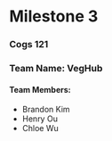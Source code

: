 # Milestone 3

### Cogs 121
### Team Name: VegHub
#### Team Members:
* Brandon Kim 
* Henry Ou 
* Chloe Wu
